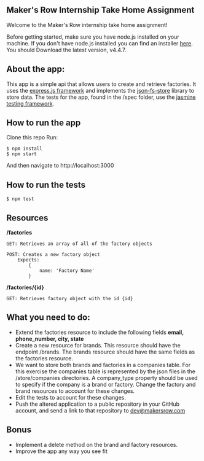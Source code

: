 Maker's Row Internship Take Home Assignment
-------------------------------------------
Welcome to the Maker's Row internship take home assignment! 

Before getting started, make sure you have node.js installed on your machine. If you don't have node.js installed you can find an installer [here](https://nodejs.org/en/download/). You should Download the latest version, v4.4.7.

About the app:
--------------
This app is a simple api that allows users to create and retrieve factories. It uses the [express.js framework](https://expressjs.com/) and implements the [json-fs-store](https://github.com/alexkwolfe/json-fs-store) library to store data. The tests for the app, found in the /spec folder, use the [jasmine testing framework](https://github.com/jasmine/jasmine). 

How to run the app
------------------
Clone this repo 
Run:

    $ npm install
    $ npm start
And then navigate to http://localhost:3000

How to run the tests
--------------------
    $ npm test


Resources
---------
**/factories**

    GET: Retrieves an array of all of the factory objects
    
    POST: Creates a new factory object
        Expects:
            {
                name: 'Factory Name'
            }

**/factories/{id}**

    GET: Retrieves factory object with the id {id}



What you need to do:
--------------------
 - Extend the factories resource to include the following fields **email, phone_number, city, state** 
 - Create a new resource for brands. This resource should have the endpoint /brands. The brands resource should have the same fields as the factories resource. 
 - We want to store both brands and factories in a companies table. For this exercise the companies table is represented by the json files in the /store/companies directories. A company_type property should be used to specify if the company is a brand or factory. Change the factory and brand resources to account for these changes.
 - Edit the tests to account for these changes.
 - Push the altered application to a public repository in your GitHub account, and send a link to that repository to dev@makersrow.com 

Bonus
-----
 - Implement a delete method on the brand and factory resources. 
 - Improve the app any way you see fit

